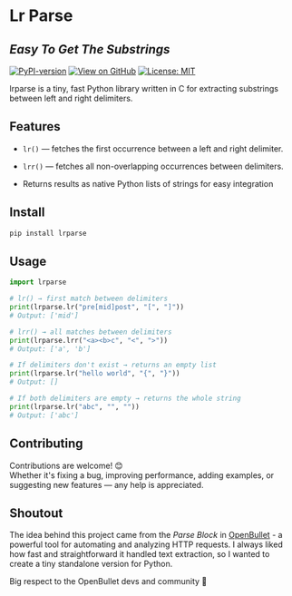# Lr Parse
## _Easy To Get The Substrings_


[![PyPI-version](https://img.shields.io/pypi/v/lrparse.svg)](https://pypi.org/project/lrparse/)
[![View on GitHub](https://img.shields.io/badge/GitHub-view-brightgreen?logo=github)](https://github.com/haohanxabo1/lrparse)
[![License: MIT](https://img.shields.io/badge/License-MIT-blue.svg)](LICENSE)

lrparse is a tiny, fast Python library written in C for extracting substrings between left and right delimiters.

## Features

- `lr()` — fetches the first occurrence between a left and right delimiter.

- `lrr()` — fetches all non-overlapping occurrences between delimiters.

- Returns results as native Python lists of strings for easy integration

## Install

```sh
pip install lrparse
```

## Usage

```python
import lrparse

# lr() → first match between delimiters
print(lrparse.lr("pre[mid]post", "[", "]"))
# Output: ['mid']

# lrr() → all matches between delimiters
print(lrparse.lrr("<a><b>c", "<", ">"))
# Output: ['a', 'b']

# If delimiters don't exist → returns an empty list
print(lrparse.lr("hello world", "{", "}"))
# Output: []

# If both delimiters are empty → returns the whole string
print(lrparse.lr("abc", "", ""))
# Output: ['abc']
```

## Contributing

Contributions are welcome! 😊  
Whether it's fixing a bug, improving performance, adding examples, or suggesting new features — any help is appreciated.



## Shoutout
The idea behind this project came from the *Parse Block* in [OpenBullet](https://github.com/openbullet/openbullet/) - a powerful tool for automating and analyzing HTTP requests.
I always liked how fast and straightforward it handled text extraction, so I wanted to create a tiny standalone version for Python.  

Big respect to the OpenBullet devs and community 🙌

